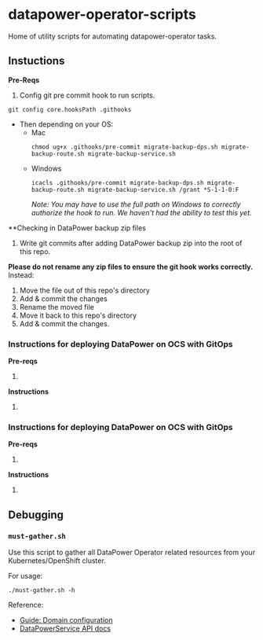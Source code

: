 # datapower-operator-scripts

Home of utility scripts for automating datapower-operator tasks.

## Instuctions

**Pre-Reqs**

1. Config git pre commit hook to run scripts.
```
git config core.hooksPath .githooks
```
  - Then depending on your OS:
    - Mac
      ```
      chmod ug+x .githooks/pre-commit migrate-backup-dps.sh migrate-backup-route.sh migrate-backup-service.sh
      ```
    - Windows
      ```
      icacls .githooks/pre-commit migrate-backup-dps.sh migrate-backup-route.sh migrate-backup-service.sh /grant *S-1-1-0:F
      ```
      _Note: You may have to use the full path on Windows to correctly authorize the hook to run. We haven't had the ability to test this yet._      

**Checking in DataPower backup zip files
1. Write git commits after adding DataPower backup zip into the root of this repo.

**Please do not rename any zip files to ensure the git hook works correctly.**
Instead:
1. Move the file out of this repo's directory
2. Add & commit the changes
3. Rename the moved file
4. Move it back to this repo's directory
5. Add & commit the changes.

### Instructions for deploying DataPower on OCS with GitOps

**Pre-reqs**

1.

**Instructions**

1.

### Instructions for deploying DataPower on OCS with GitOps

**Pre-reqs**

1.

**Instructions**

1.

## Debugging

### `must-gather.sh`

Use this script to gather all DataPower Operator related resources from your Kubernetes/OpenShift cluster.

For usage:

```
./must-gather.sh -h
```


Reference:

- [Guide: Domain configuration](https://ibm.github.io/datapower-operator-doc/guides/domain-configuration)
- [DataPowerService API docs](https://ibm.github.io/datapower-operator-doc/apis/datapowerservice/v1beta3)

